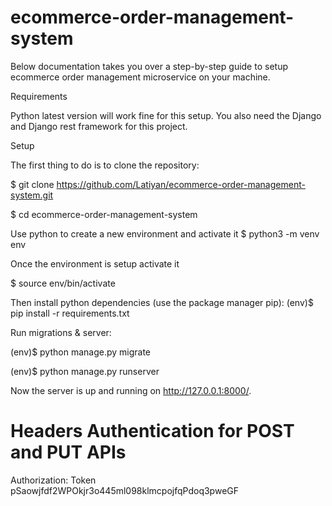 # ecommerce-order-management-system

Below documentation takes you over a step-by-step guide to setup ecommerce order management microservice on your machine.

Requirements

Python latest version will work fine for this setup. You also need the Django and Django rest framework for this project.

Setup

The first thing to do is to clone the repository:

$ git clone https://github.com/Latiyan/ecommerce-order-management-system.git

$ cd ecommerce-order-management-system

Use python to create a new environment and activate it
$ python3 -m venv env

Once the environment is setup activate it

$ source env/bin/activate

Then install python dependencies (use the package manager pip):
(env)$ pip install -r requirements.txt

Run migrations & server:

(env)$ python manage.py migrate

(env)$ python manage.py runserver

Now the server is up and running on http://127.0.0.1:8000/.

# Headers Authentication for POST and PUT APIs
Authorization: Token pSaowjfdf2WPOkjr3o445ml098klmcpojfqPdoq3pweGF
